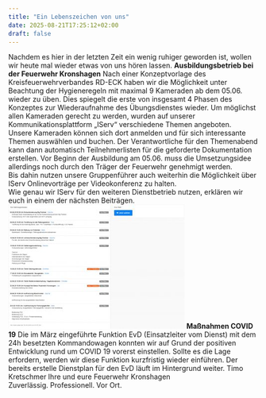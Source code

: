 ```yaml
---
title: "Ein Lebenszeichen von uns"
date: 2025-08-21T17:25:12+02:00
draft: false
---
```


Nachdem es hier in der letzten Zeit ein wenig ruhiger geworden ist, wollen wir heute mal wieder etwas von uns hören lassen.
**Ausbildungsbetrieb bei der Feuerwehr Kronshagen**
Nach einer Konzeptvorlage des Kreisfeuerwehrverbandes RD-ECK haben wir die Möglichkeit unter Beachtung der Hygieneregeln mit maximal 9 Kameraden ab dem 05.06. wieder zu üben. Dies spiegelt die erste von insgesamt 4 Phasen des Konzeptes zur Wiederaufnahme des Übungsdienstes wieder.
Um möglichst allen Kameraden gerecht zu werden, wurden auf unserer Kommunikationsplattform „IServ“ verschiedene Themen angeboten.   
Unsere Kameraden können sich dort anmelden und für sich interessante Themen auswählen und buchen. Der Verantwortliche für den Themenabend kann dann automatisch Teilnehmerlisten für die geforderte Dokumentation erstellen. Vor Beginn der Ausbildung am 05.06. muss die Umsetzungsidee allerdings noch durch den Träger der Feuerwehr genehmigt werden.   
Bis dahin nutzen unsere Gruppenführer auch weiterhin die Möglichkeit über IServ Onlinevorträge per Videokonferenz zu halten.  
Wie genau wir IServ für den weiteren Dienstbetrieb nutzen, erklären wir euch in einem der nächsten Beiträgen.
[![Kursauswahl](img/b_0_250_16777215_00_images_artikel_Kursauswahl.jpg)](/images/artikel/Kursauswahl.jpg)
**Maßnahmen COVID 19**
Die im März eingeführte Funktion EvD (Einsatzleiter vom Dienst) mit dem 24h besetzten Kommandowagen konnten wir auf Grund der positiven Entwicklung rund um COVID 19 vorerst einstellen. Sollte es die Lage erfordern, werden wir diese Funktion kurzfristig wieder einführen. Der bereits erstelle Dienstplan für den EvD läuft im Hintergrund weiter.
Timo Kretschmer
Ihre und eure Feuerwehr Kronshagen  
Zuverlässig. Professionell. Vor Ort.
